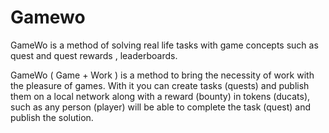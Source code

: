 # Gamewo

GameWo is a method of solving real life tasks with game concepts such as quest and quest rewards , leaderboards.

GameWo ( Game + Work ) is a method to bring the necessity of work with the pleasure of games.
With it you can create tasks (quests) and publish them on a local network along with a reward (bounty) in tokens (ducats),
such as any person (player) will be able to complete the task (quest) and publish the solution.